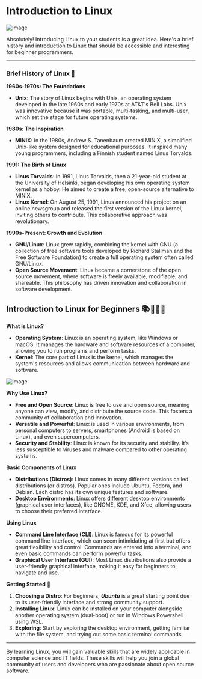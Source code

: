 # Introduction to Linux

![image](https://github.com/ross-bish/Linux/assets/83789503/573f3262-d19a-44a2-b6ef-d91ed34cb1ea)

Absolutely! Introducing Linux to your students is a great idea. Here's a brief history and introduction to Linux that should be accessible and interesting for beginner programmers.

---

### Brief History of Linux 📜

**1960s-1970s: The Foundations**
- **Unix**: The story of Linux begins with Unix, an operating system developed in the late 1960s and early 1970s at AT&T's Bell Labs. Unix was innovative because it was portable, multi-tasking, and multi-user, which set the stage for future operating systems.

**1980s: The Inspiration**
- **MINIX**: In the 1980s, Andrew S. Tanenbaum created MINIX, a simplified Unix-like system designed for educational purposes. It inspired many young programmers, including a Finnish student named Linus Torvalds.

**1991: The Birth of Linux**
- **Linus Torvalds**: In 1991, Linus Torvalds, then a 21-year-old student at the University of Helsinki, began developing his own operating system kernel as a hobby. He aimed to create a free, open-source alternative to MINIX.
- **Linux Kernel**: On August 25, 1991, Linus announced his project on an online newsgroup and released the first version of the Linux kernel, inviting others to contribute. This collaborative approach was revolutionary.

**1990s-Present: Growth and Evolution**
- **GNU/Linux**: Linux grew rapidly, combining the kernel with GNU (a collection of free software tools developed by Richard Stallman and the Free Software Foundation) to create a full operating system often called GNU/Linux.
- **Open Source Movement**: Linux became a cornerstone of the open source movement, where software is freely available, modifiable, and shareable. This philosophy has driven innovation and collaboration in software development.

## Introduction to Linux for Beginners 📚🧑🏽‍💻

**What is Linux?**
- **Operating System**: Linux is an operating system, like Windows or macOS. It manages the hardware and software resources of a computer, allowing you to run programs and perform tasks.
- **Kernel**: The core part of Linux is the kernel, which manages the system's resources and allows communication between hardware and software.

![image](https://github.com/ross-bish/Linux/assets/83789503/f7e790b8-91c0-476e-9f95-c081eba88aa3)



**Why Use Linux?**
- **Free and Open Source**: Linux is free to use and open source, meaning anyone can view, modify, and distribute the source code. This fosters a community of collaboration and innovation.
- **Versatile and Powerful**: Linux is used in various environments, from personal computers to servers, smartphones (Android is based on Linux), and even supercomputers.
- **Security and Stability**: Linux is known for its security and stability. It’s less susceptible to viruses and malware compared to other operating systems.

**Basic Components of Linux**
- **Distributions (Distros)**: Linux comes in many different versions called distributions (or distros). Popular ones include Ubuntu, Fedora, and Debian. Each distro has its own unique features and software.
- **Desktop Environments**: Linux offers different desktop environments (graphical user interfaces), like GNOME, KDE, and Xfce, allowing users to choose their preferred interface.

**Using Linux**
- **Command Line Interface (CLI)**: Linux is famous for its powerful command line interface, which can seem intimidating at first but offers great flexibility and control. Commands are entered into a terminal, and even basic commands can perform powerful tasks.
- **Graphical User Interface (GUI)**: Most Linux distributions also provide a user-friendly graphical interface, making it easy for beginners to navigate and use.

**Getting Started** 🚀
1. **Choosing a Distro**: For beginners, _**Ubuntu**_ is a great starting point due to its user-friendly interface and strong community support.
2. **Installing Linux**: Linux can be installed on your computer alongside another operating system (dual-boot) or run in Windows Powershell using WSL.
3. **Exploring**: Start by exploring the desktop environment, getting familiar with the file system, and trying out some basic terminal commands.

---

By learning Linux, you will gain valuable skills that are widely applicable in computer science and IT fields. 
These skills will help you join a global community of users and developers who are passionate about open source software.
